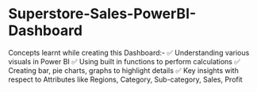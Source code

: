 # Superstore-Sales-PowerBI-Dashboard
Concepts learnt while creating this Dashboard:-
✅ Understanding various visuals in Power BI
✅ Using built in functions to perform calculations
✅ Creating bar, pie charts, graphs to highlight details
✅ Key insights with respect to Attributes like Regions, Category, Sub-category, Sales, Profit
